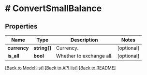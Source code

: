 # # ConvertSmallBalance

## Properties

Name | Type | Description | Notes
------------ | ------------- | ------------- | -------------
**currency** | **string[]** | Currency. | [optional] 
**is_all** | **bool** | Whether to exchange all. | [optional] 

[[Back to Model list]](../../README.md#documentation-for-models) [[Back to API list]](../../README.md#documentation-for-api-endpoints) [[Back to README]](../../README.md)
